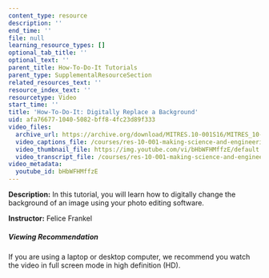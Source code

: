 ```yaml
---
content_type: resource
description: ''
end_time: ''
file: null
learning_resource_types: []
optional_tab_title: ''
optional_text: ''
parent_title: How-To-Do-It Tutorials
parent_type: SupplementalResourceSection
related_resources_text: ''
resource_index_text: ''
resourcetype: Video
start_time: ''
title: 'How-To-Do-It: Digitally Replace a Background'
uid: afa76677-1040-5082-bff8-4fc23d89f333
video_files:
  archive_url: https://archive.org/download/MITRES.10-001S16/MITRES_10-001S16_Track38_300k.mp4
  video_captions_file: /courses/res-10-001-making-science-and-engineering-pictures-a-practical-guide-to-presenting-your-work-spring-2016/83d5d177bd125e7b8f24f24592c2a703_bHbWFHMffzE.vtt
  video_thumbnail_file: https://img.youtube.com/vi/bHbWFHMffzE/default.jpg
  video_transcript_file: /courses/res-10-001-making-science-and-engineering-pictures-a-practical-guide-to-presenting-your-work-spring-2016/414b053f543563d492aa9df9b27acb22_bHbWFHMffzE.pdf
video_metadata:
  youtube_id: bHbWFHMffzE
---
```


**Description:** In this tutorial, you will learn how to digitally change the background of an image using your photo editing software.

**Instructor:** Felice Frankel

##### Viewing Recommendation

If you are using a laptop or desktop computer, we recommend you watch the video in full screen mode in high definition (HD).